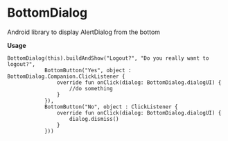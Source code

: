 # BottomDialog
Android library to display AlertDialog from the bottom

**Usage**
```
BottomDialog(this).buildAndShow("Logout?", "Do you really want to logout?", 
            BottomButton("Yes", object : BottomDialog.Companion.ClickListener {
                override fun onClick(dialog: BottomDialog.dialogUI) {
                    //do something
                }
            }), 
            BottomButton("No", object : ClickListener {
                override fun onClick(dialog: BottomDialog.dialogUI) {
                    dialog.dismiss()
                }
            }))
```
